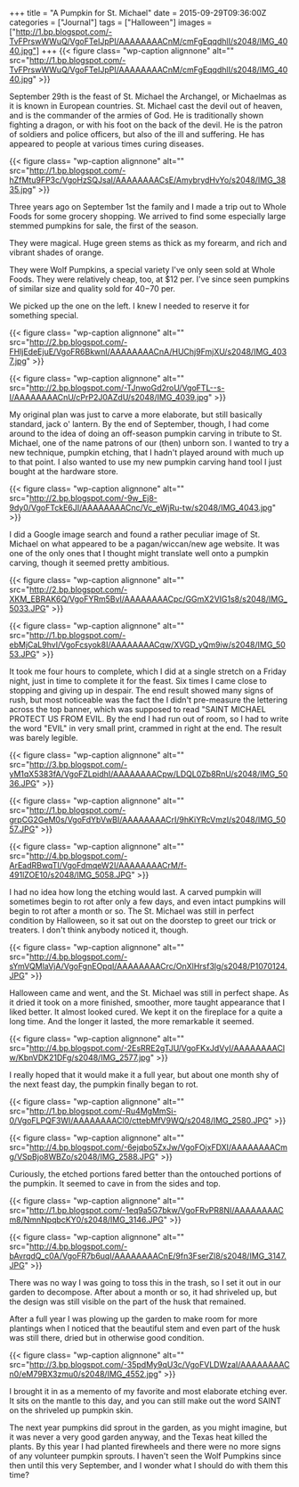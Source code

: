 +++
title = "A Pumpkin for St. Michael"
date = 2015-09-29T09:36:00Z
categories = ["Journal"]
tags = ["Halloween"]
images = ["http://1.bp.blogspot.com/-TvFPrswWWuQ/VgoFTeIJpPI/AAAAAAAACnM/cmFgEqqdhlI/s2048/IMG_4040.jpg"]
+++
{{< figure class= "wp-caption alignnone" alt="" src="http://1.bp.blogspot.com/-TvFPrswWWuQ/VgoFTeIJpPI/AAAAAAAACnM/cmFgEqqdhlI/s2048/IMG_4040.jpg" >}}

September 29th is the feast of St. Michael the Archangel, or Michaelmas as it is known in European countries. St. Michael cast the devil out of heaven, and is the commander of the armies of God. He is traditionally shown fighting a dragon, or with his foot on the back of the devil. He is the patron of soldiers and police officers, but also of the ill and suffering. He has appeared to people at various times curing diseases.

<!--more-->

{{< figure class= "wp-caption alignnone" alt="" src="http://1.bp.blogspot.com/-hZfMtu9FP3c/VgoHzSQJsaI/AAAAAAAACsE/AmybrydHvYo/s2048/IMG_3835.jpg" >}}

Three years ago on September 1st the family and I made a trip out to Whole Foods for some grocery shopping. We arrived to find some especially large stemmed pumpkins for sale, the first of the season. 

They were magical. Huge green stems as thick as my forearm, and rich and vibrant shades of orange.

They were Wolf Pumpkins, a special variety I've only seen sold at Whole Foods. They were relatively cheap, too, at $12 per. I've since seen pumpkins of similar size and quality sold for $40-$70 per.

We picked up the one on the left. I knew I needed to reserve it for something special.

{{< figure class= "wp-caption alignnone" alt="" src="http://2.bp.blogspot.com/-FHljEdeEjuE/VgoFR6BkwnI/AAAAAAAACnA/HUChj9FmjXU/s2048/IMG_4037.jpg" >}}

{{< figure class= "wp-caption alignnone" alt="" src="http://2.bp.blogspot.com/-TJnwoGd2roU/VgoFTL--s-I/AAAAAAAACnU/cPrP2J0AZdU/s2048/IMG_4039.jpg" >}}

My original plan was just to carve a more elaborate, but still basically standard, jack o' lantern. By the end of September, though, I had come around to the idea of doing an off-season pumpkin carving in tribute to St. Michael, one of the name patrons of our (then) unborn son. I wanted to try a new technique, pumpkin etching, that I hadn't played around with much up to that point. I also wanted to use my new pumpkin carving hand tool I just bought at the hardware store.

{{< figure class= "wp-caption alignnone" alt="" src="http://2.bp.blogspot.com/-9w_Ej8-9dy0/VgoFTckE6JI/AAAAAAAACnc/Vc_eWjRu-tw/s2048/IMG_4043.jpg" >}}

I did a Google image search and found a rather peculiar image of St. Michael on what appeared to be a pagan/wiccan/new age website. It was one of the only ones that I thought might translate well onto a pumpkin carving, though it seemed pretty ambitious.

{{< figure class= "wp-caption alignnone" alt="" src="http://2.bp.blogspot.com/-XKM_EBRAK6Q/VgoFYRm5BvI/AAAAAAAACpc/GGmX2VIG1s8/s2048/IMG_5033.JPG" >}}

{{< figure class= "wp-caption alignnone" alt="" src="http://1.bp.blogspot.com/-ebMjCaL9hvI/VgoFcsyok8I/AAAAAAAACqw/XVGD_yQm9iw/s2048/IMG_5053.JPG" >}}

It took me four hours to complete, which I did at a single stretch on a Friday night, just in time to complete it for the feast. Six times I came close to stopping and giving up in despair. The end result showed many signs of rush, but most noticeable was the fact the I didn't pre-measure the lettering across the top banner, which was supposed to read "SAINT MICHAEL PROTECT US FROM EVIL. By the end I had run out of room, so I had to write the word "EVIL" in very small print, crammed in right at the end. The result was barely legible.

{{< figure class= "wp-caption alignnone" alt="" src="http://3.bp.blogspot.com/-yM1qX5383fA/VgoFZLpidhI/AAAAAAAACpw/LDQL0Zb8RnU/s2048/IMG_5036.JPG" >}}

{{< figure class= "wp-caption alignnone" alt="" src="http://1.bp.blogspot.com/-grpCG2GeM0s/VgoFdYbVwBI/AAAAAAAACrI/9hKiYRcVmzI/s2048/IMG_5057.JPG" >}}

{{< figure class= "wp-caption alignnone" alt="" src="http://4.bp.blogspot.com/-ArEadRBwqTI/VgoFdmqeW2I/AAAAAAAACrM/f-491lZOE10/s2048/IMG_5058.JPG" >}}

I had no idea how long the etching would last. A carved pumpkin will sometimes begin to rot after only a few days, and even intact pumpkins will begin to rot after a month or so. The St. Michael was still in perfect condition by Halloween, so it sat out on the doorstep to greet our trick or treaters. I don't think anybody noticed it, though.

{{< figure class= "wp-caption alignnone" alt="" src="http://4.bp.blogspot.com/-sYmVQMlaVjA/VgoFgnEOpqI/AAAAAAAACrc/OnXlHrsf3lg/s2048/P1070124.JPG" >}}

Halloween came and went, and the St. Michael was still in perfect shape. As it dried it took on a more finished, smoother, more taught appearance that I liked better. It almost looked cured. We kept it on the fireplace for a quite a long time. And the longer it lasted, the more remarkable it seemed.

{{< figure class= "wp-caption alignnone" alt="" src="http://4.bp.blogspot.com/-2EsRRE2gTJU/VgoFKxJdVyI/AAAAAAAAClw/KbnVDK21DFg/s2048/IMG_2577.jpg" >}}

I really hoped that it would make it a full year, but about one month shy of the next feast day, the pumpkin finally began to rot.

{{< figure class= "wp-caption alignnone" alt="" src="http://1.bp.blogspot.com/-Ru4MgMmSi-0/VgoFLPQF3WI/AAAAAAAACl0/cttebMfV9WQ/s2048/IMG_2580.JPG" >}}

{{< figure class= "wp-caption alignnone" alt="" src="http://4.bp.blogspot.com/-6ejqbo5ZxJw/VgoFOjxFDXI/AAAAAAAACmg/VSpBjo8WBZo/s2048/IMG_2588.JPG" >}}

Curiously, the etched portions fared better than the ontouched portions of the pumpkin. It seemed to cave in from the sides and top.

{{< figure class= "wp-caption alignnone" alt="" src="http://1.bp.blogspot.com/-1eq9a5G7bkw/VgoFRvPR8NI/AAAAAAAACm8/NmnNpqbcKY0/s2048/IMG_3146.JPG" >}}

{{< figure class= "wp-caption alignnone" alt="" src="http://4.bp.blogspot.com/-bAvrqdQ_c0A/VgoFR7b6uqI/AAAAAAAACnE/9fn3FserZl8/s2048/IMG_3147.JPG" >}}

There was no way I was going to toss this in the trash, so I set it out in our garden to decompose. After about a month or so, it had shriveled up, but the design was still visible on the part of the husk that remained.

After a full year I was plowing up the garden to make room for more plantings when I noticed that the beautiful stem and even part of the husk was still there, dried but in otherwise good condition.

{{< figure class= "wp-caption alignnone" alt="" src="http://3.bp.blogspot.com/-35pdMy9qU3c/VgoFVLDWzaI/AAAAAAAACn0/eM79BX3zmu0/s2048/IMG_4552.jpg" >}}

I brought it in as a memento of my favorite and most elaborate etching ever. It sits on the mantle to this day, and you can still make out the word SAINT on the shriveled up pumpkin skin.

The next year pumpkins did sprout in the garden, as you might imagine, but it was never a very good garden anyway, and the Texas heat killed the plants. By this year I had planted firewheels and there were no more signs of any volunteer pumpkin sprouts. I haven't seen the Wolf Pumpkins since then until this very September, and I wonder what I should do with them this time?

